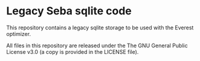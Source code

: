 # Legacy Seba sqlite code
This repository contains a legacy sqlite storage to be used with the Everest optimizer.

All files in this repository are released under the The GNU General Public
License v3.0 (a copy is provided in the LICENSE file).
